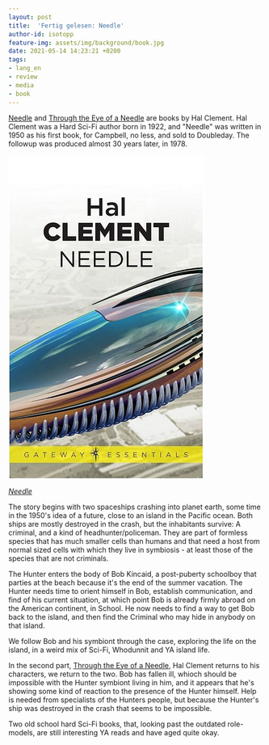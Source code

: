 ```yaml
---
layout: post
title:  'Fertig gelesen: Needle'
author-id: isotopp
feature-img: assets/img/background/book.jpg
date: 2021-05-14 14:23:21 +0200
tags:
- lang_en
- review
- media
- book
---
```


[Needle](https://www.amazon.de/Needle-Book-Gateway-Essentials-English-ebook/dp/B005K8H1QS/) and [Through the Eye of a Needle](https://www.amazon.de/Through-Eye-Needle-Gateway-Essentials-ebook/dp/B005OAHE7I) are books by Hal Clement. Hal Clement was a Hard Sci-Fi author born in 1922, and "Needle" was written in 1950 as his first book, for Campbell, no less, and sold to Doubleday. The followup was produced almost 30 years later, in 1978.

[![](/uploads/2021/05/needle.jpg)](https://www.amazon.de/Needle-Book-Gateway-Essentials-English-ebook/dp/B005K8H1QS)

*[Needle](https://www.amazon.de/Needle-Book-Gateway-Essentials-English-ebook/dp/B005K8H1QS)*

The story begins with two spaceships crashing into planet earth, some time in the 1950's idea of a future, close to an island in the Pacific ocean. Both ships are mostly destroyed in the crash, but the inhabitants survive: A criminal, and a kind of headhunter/policeman. They are part of formless species that has much smaller cells than humans and that need a host from normal sized cells with which they live in symbiosis - at least those of the species that are not criminals.

The Hunter enters the body of Bob Kincaid, a post-puberty schoolboy that parties at the beach because it's the end of the summer vacation. The Hunter needs time to orient himself in Bob, establish communication, and find of his current situation, at which point Bob is already firmly abroad on the American continent, in School. He now needs to find a way to get Bob back to the island, and then find the Criminal who may hide in anybody on that island.

We follow Bob and his symbiont through the case, exploring the life on the island, in a weird mix of Sci-Fi, Whodunnit and YA island life.

In the second part, [Through the Eye of a Needle](https://www.amazon.de/Through-Eye-Needle-Gateway-Essentials-ebook/dp/B005OAHE7I), Hal Clement returns to his characters, we return to the two. Bob has fallen ill, whioch should be impossible with the Hunter symbiont living in him, and it appears that he's showing some kind of reaction to the presence of the Hunter himself. Help is needed from specialists of the Hunters people, but because the Hunter's ship was destroyed in the crash that seems to be impossible.

Two old school hard Sci-Fi books, that, looking past the outdated role-models, are still interesting YA reads and have aged quite okay.
